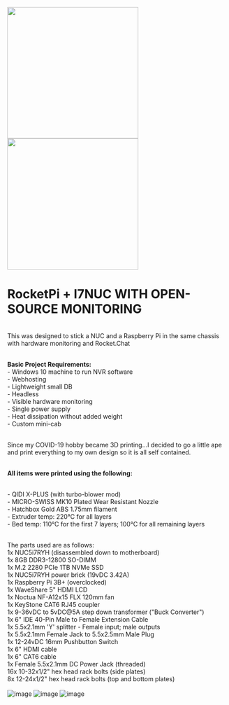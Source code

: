 <img src='https://covid-sucks-ass.com/3d/i7nucpi_front-top.jpg' width='300' height='300'> <img src='https://covid-sucks-ass.com/3d/i7nucpi-opened_rear.jpg' width='300' height='300'>
<h1>RocketPi + I7NUC WITH OPEN-SOURCE MONITORING</h1>
<br/>This was designed to stick a NUC and a Raspberry Pi in the same chassis with hardware monitoring and Rocket.Chat

<br/><b>Basic Project Requirements:</b>
<br/>- Windows 10 machine to run NVR software
<br/>- Webhosting
<br/>- Lightweight small DB
<br/>- Headless
<br/>- Visible hardware monitoring
<br/>- Single power supply
<br/>- Heat dissipation without added weight
<br/>- Custom mini-cab

<br/>Since my COVID-19 hobby became 3D printing...I decided to go a little ape and print everything to my own design so it is all self contained.

<br/><b>All items were printed using the following:</b>

<br/>- QIDI X-PLUS (with turbo-blower mod)
<br/>- MICRO-SWISS MK10 Plated Wear Resistant Nozzle
<br/>- Hatchbox Gold ABS 1.75mm filament
<br/>- Extruder temp: 220℃ for all layers
<br/>- Bed temp: 110℃ for the first 7 layers; 100℃ for all remaining layers

<br/>The parts used are as follows:
<br/>1x NUC5i7RYH (disassembled down to motherboard)
<br/>1x 8GB DDR3-12800 SO-DIMM
<br/>1x M.2 2280 PCIe 1TB NVMe SSD
<br/>1x NUC5i7RYH power brick (19vDC 3.42A)
<br/>1x Raspberry Pi 3B+ (overclocked)
<br/>1x WaveShare 5" HDMI LCD
<br/>1x Noctua NF-A12x15 FLX 120mm fan
<br/>1x KeyStone CAT6 RJ45 coupler
<br/>1x 9-36vDC to 5vDC@5A step down transformer ("Buck Converter")
<br/>1x 6" IDE 40-Pin Male to Female Extension Cable
<br/>1x 5.5x2.1mm 'Y' splitter - Female input; male outputs
<br/>1x 5.5x2.1mm Female Jack to 5.5x2.5mm Male Plug
<br/>1x 12-24vDC 16mm Pushbutton Switch
<br/>1x 6" HDMI cable
<br/>1x 6" CAT6 cable
<br/>1x Female 5.5x2.1mm DC Power Jack (threaded)
<br/>16x 10-32x1/2" hex head rack bolts (side plates)
<br/>8x 12-24x1/2" hex head rack bolts (top and bottom plates)
<br/><br/>
![image](https://covid-sucks-ass.com/3d/i7nucpi_front-top.jpg)
![image](https://covid-sucks-ass.com/3d/i7nucpi-opened_rear.jpg)
![image](https://covid-sucks-ass.com/3d/rpinucmon_diagram.png)
